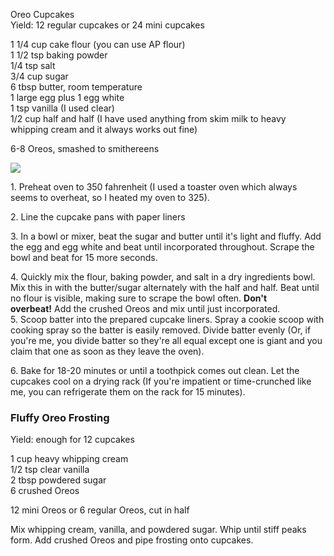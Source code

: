 
Oreo Cupcakes  
Yield: 12 regular cupcakes or 24 mini cupcakes  
    
1 1/4 cup cake flour (you can use AP flour)  
1 1/2 tsp baking powder  
1/4 tsp salt  
3/4 cup sugar  
6 tbsp butter, room temperature  
1 large egg plus 1 egg white  
1 tsp vanilla (I used clear)  
1/2 cup half and half (I have used anything from skim milk to heavy whipping cream and it always works out fine)  
    
6-8 Oreos, smashed to smithereens  
    
[![](http://1.bp.blogspot.com/-RzXur2PiJ80/UCl2OOWntqI/AAAAAAAABDw/Q1W5Hx7ImfE/s640/P1018396.JPG)](http://1.bp.blogspot.com/-RzXur2PiJ80/UCl2OOWntqI/AAAAAAAABDw/Q1W5Hx7ImfE/s1600/P1018396.JPG)  
    
    
1\. Preheat oven to 350 fahrenheit (I used a toaster oven which always seems to overheat, so I heated my oven to 325).  
    
2\. Line the cupcake pans with paper liners  
    
3\. In a bowl or mixer, beat the sugar and butter until it's light and fluffy. Add the egg and egg white and beat until incorporated throughout. Scrape the bowl and beat for 15 more seconds.  
    
4\. Quickly mix the flour, baking powder, and salt in a dry ingredients bowl. Mix this in with the butter/sugar alternately with the half and half. Beat until no flour is visible, making sure to scrape the bowl often. **Don't overbeat!** Add the crushed Oreos and mix until just incorporated.   
5\. Scoop batter into the prepared cupcake liners. Spray a cookie scoop with cooking spray so the batter is easily removed. Divide batter evenly (Or, if you're me, you divide batter so they're all equal except one is giant and you claim that one as soon as they leave the oven).   
    
6\. Bake for 18-20 minutes or until a toothpick comes out clean. Let the cupcakes cool on a drying rack (If you're impatient or time-crunched like me, you can refrigerate them on the rack for 15 minutes).  
    
### Fluffy Oreo Frosting  
Yield: enough for 12 cupcakes  
    
1 cup heavy whipping cream  
1/2 tsp clear vanilla  
2 tbsp powdered sugar  
6 crushed Oreos  
    
12 mini Oreos or 6 regular Oreos, cut in half  
    
Mix whipping cream, vanilla, and powdered sugar. Whip until stiff peaks form. Add crushed Oreos and pipe frosting onto cupcakes.   
    